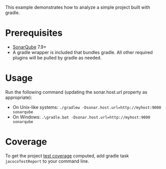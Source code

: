This example demonstrates how to analyze a simple project built with gradle.

Prerequisites
=============
* [SonarQube](http://www.sonarqube.org/downloads/) 7.9+
* A gradle wrapper is included that bundles gradle. All other required plugins will be pulled by gradle as needed.

Usage
=====
Run the following command (updating the sonar.host.url property as appropriate):
* On Unix-like systems:
  `./gradlew -Dsonar.host.url=http://myhost:9000 sonarqube`
* On Windows:
  `.\gradle.bat -Dsonar.host.url=http://myhost:9000 sonarqube`

Coverage
=====
To get the project [test coverage](https://community.sonarsource.com/t/coverage-test-data-importing-jacoco-coverage-report-in-xml-format) computed, add gradle task `jacocoTestReport` to your command line.
  
